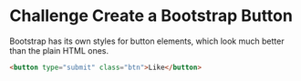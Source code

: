 # Challenge Create a Bootstrap Button

Bootstrap has its own styles for button elements, which look much better than the plain HTML ones.

```html
<button type="submit" class="btn">Like</button>
```
